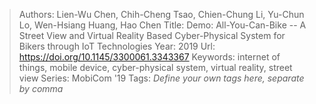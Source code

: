 > Authors: Lien-Wu Chen, Chih-Cheng Tsao, Chien-Chung Li, Yu-Chun Lo, Wen-Hsiang Huang, Hao Chen
> Title: Demo: All-You-Can-Bike -- A Street View and Virtual Reality Based Cyber-Physical System for Bikers through IoT Technologies
> Year: 2019
> Url: https://doi.org/10.1145/3300061.3343367
> Keywords: internet of things, mobile device, cyber-physical system, virtual reality, street view
> Series: MobiCom '19
> Tags: *Define your own tags here, separate by comma*